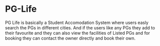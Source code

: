 # PG-Life
PG Life is basically a Student Accomodation System where users easly search the PGs in different cities. And if the users like any PGs they add to their favourite and they can also view the facilities of Listed PGs and for booking they can contact the owner directly and book their own.
